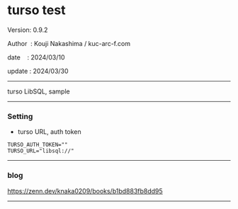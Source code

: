﻿# turso test

 Version: 0.9.2

 Author  : Kouji Nakashima / kuc-arc-f.com

 date    : 2024/03/10

 update : 2024/03/30

***

turso LibSQL,  sample

***
### Setting

* turso URL, auth token

```
TURSO_AUTH_TOKEN=""
TURSO_URL="libsql://"
```

***
### blog


https://zenn.dev/knaka0209/books/b1bd883fb8dd95

***

